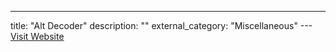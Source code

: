 ---
title: "Alt Decoder"
description: ""
external_category: "Miscellaneous"
---[Visit Website](https://www.blackcatsystems.com/software/sstv.html)

